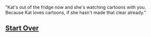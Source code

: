 "Kat's out of the fridge now and she's watching cartoons with you.  
Because Kat loves cartoons, if she hasn't made that clear already."

[Start Over](beginning.md)
---